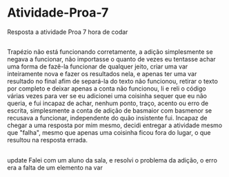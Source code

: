 # Atividade-Proa-7
Resposta a atividade Proa 7 hora de codar
##
Trapézio não está funcionando corretamente, a adição simplesmente se negava a funcionar, não importasse o quanto de vezes eu tentasse achar uma forma de fazê-la funcionar de qualquer jeito, criar uma var inteiramente nova e fazer os resultados nela, e apenas ter uma var resultado no final afim de separá-la do texto não funcionou, retirar o texto por completo e deixar apenas a conta não funcionou, li e reli o código várias vezes para ver se eu adicionei uma coisinha sequer que eu não queria, e fui incapaz de achar, nenhum ponto, traço, acento ou erro de escrita, simplesmente a conta de adição de basmaior com basmenor se recusava a funcionar, independente do quão insistente fui. Incapaz de chegar a uma resposta por mim mesmo, decidi entregar a atividade mesmo que "falha", mesmo que apenas uma coisinha ficou fora do lugar, o que resultou na resposta errada.
##
update
Falei com um aluno da sala, e resolvi o problema da adição, o erro era a falta de um elemento na var
